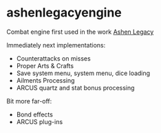 # ashenlegacyengine
Combat engine first used in the work [Ashen Legacy](https://forums.spacebattles.com/threads/ashen-legacy-trails-of-cold-steel-next-gen-quest.1109907/)

Immediately next implementations:
* Counterattacks on misses
* Proper Arts & Crafts
* Save system menu, system menu, dice loading
* Ailments Processing
* ARCUS quartz and stat bonus processing

Bit more far-off:
* Bond effects
* ARCUS plug-ins
